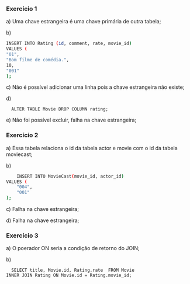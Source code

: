 ### Exercício 1 

a) Uma chave estrangeira é uma chave primária de outra tabela;

b) 
```sh
INSERT INTO Rating (id, comment, rate, movie_id) 
VALUES (
"01",
"Bom filme de comédia.",
10,
"001"
);
```

c) Não é possível adicionar uma linha pois a chave estrangeira não existe;

d)
```
  ALTER TABLE Movie DROP COLUMN rating;
```
e) Não foi possível excluir, falha na chave estrangeira;

### Exercício 2

a) Essa tabela relaciona o id da tabela actor e movie com o id da tabela moviecast;

b) 
```sh
    INSERT INTO MovieCast(movie_id, actor_id)
VALUES (
	"004",
    "001"
);
```

c) Falha na chave estrangeira;

d) Falha na chave estrangeira;


### Exercício 3 

a) O poerador ON seria a condição de retorno do JOIN;

b) 
```
  SELECT title, Movie.id, Rating.rate  FROM Movie 
INNER JOIN Rating ON Movie.id = Rating.movie_id;
```
